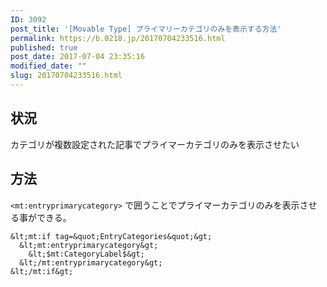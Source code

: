 ```yaml
---
ID: 3092
post_title: '[Movable Type] プライマリーカテゴリのみを表示する方法'
permalink: https://b.0218.jp/20170704233516.html
published: true
post_date: 2017-07-04 23:35:16
modified_date: ""
slug: 20170704233516.html
---
```

<!--more-->
## 状況

カテゴリが複数設定された記事でプライマーカテゴリのみを表示させたい

## 方法
`<mt:entryprimarycategory>` で囲うことでプライマーカテゴリのみを表示させる事ができる。

```
&lt;mt:if tag=&quot;EntryCategories&quot;&gt;
  &lt;mt:entryprimarycategory&gt;
    &lt;$mt:CategoryLabel$&gt;
  &lt;/mt:entryprimarycategory&gt;
&lt;/mt:if&gt;
```